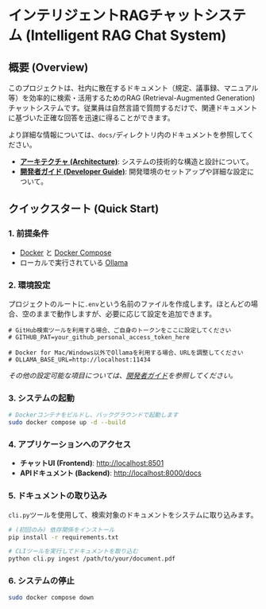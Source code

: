 # インテリジェントRAGチャットシステム (Intelligent RAG Chat System)

## 概要 (Overview)

このプロジェクトは、社内に散在するドキュメント（規定、議事録、マニュアル等）を効率的に検索・活用するためのRAG (Retrieval-Augmented Generation) チャットシステムです。従業員は自然言語で質問するだけで、関連ドキュメントに基づいた正確な回答を迅速に得ることができます。

より詳細な情報については、`docs/`ディレクトリ内のドキュメントを参照してください。

-   **[アーキテクチャ (Architecture)](./docs/architecture.md)**: システムの技術的な構造と設計について。
-   **[開発者ガイド (Developer Guide)](./docs/development.md)**: 開発環境のセットアップや詳細な設定について。

## クイックスタート (Quick Start)

### 1. 前提条件
-   [Docker](https://www.docker.com/get-started) と [Docker Compose](https://docs.docker.com/compose/install/)
-   ローカルで実行されている [Ollama](https://ollama.com/)

### 2. 環境設定
プロジェクトのルートに`.env`という名前のファイルを作成します。ほとんどの場合、空のままで動作しますが、必要に応じて設定を追加できます。

```dotenv
# GitHub検索ツールを利用する場合、ご自身のトークンをここに設定してください
# GITHUB_PAT=your_github_personal_access_token_here

# Docker for Mac/Windows以外でOllamaを利用する場合、URLを調整してください
# OLLAMA_BASE_URL=http://localhost:11434
```
*その他の設定可能な項目については、[開発者ガイド](./docs/development.md)を参照してください。*

### 3. システムの起動
```bash
# Dockerコンテナをビルドし、バックグラウンドで起動します
sudo docker compose up -d --build
```

### 4. アプリケーションへのアクセス
-   **チャットUI (Frontend)**: [http://localhost:8501](http://localhost:8501)
-   **APIドキュメント (Backend)**: [http://localhost:8000/docs](http://localhost:8000/docs)

### 5. ドキュメントの取り込み
`cli.py`ツールを使用して、検索対象のドキュメントをシステムに取り込みます。
```bash
# (初回のみ) 依存関係をインストール
pip install -r requirements.txt

# CLIツールを実行してドキュメントを取り込む
python cli.py ingest /path/to/your/document.pdf
```

### 6. システムの停止
```bash
sudo docker compose down
```
